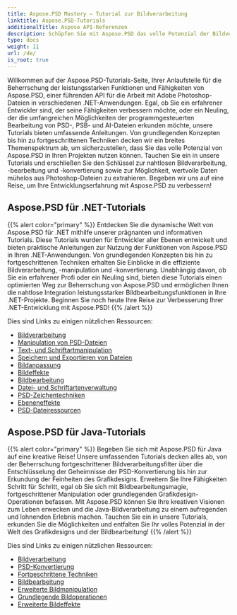 ```yaml
---
title: Aspose.PSD Mastery – Tutorial zur Bildverarbeitung
linktitle: Aspose.PSD-Tutorials
additionalTitle: Aspose API-Referenzen
description: Schöpfen Sie mit Aspose.PSD das volle Potenzial der Bildverarbeitung aus! Tauchen Sie ein in unsere umfassenden Tutorials, um Experteneinblicke und praktische Anleitungen zu erhalten.
type: docs
weight: 11
url: /de/
is_root: true
---
```


Willkommen auf der Aspose.PSD-Tutorials-Seite, Ihrer Anlaufstelle für die Beherrschung der leistungsstarken Funktionen und Fähigkeiten von Aspose.PSD, einer führenden API für die Arbeit mit Adobe Photoshop-Dateien in verschiedenen .NET-Anwendungen. Egal, ob Sie ein erfahrener Entwickler sind, der seine Fähigkeiten verbessern möchte, oder ein Neuling, der die umfangreichen Möglichkeiten der programmgesteuerten Bearbeitung von PSD-, PSB- und AI-Dateien erkunden möchte, unsere Tutorials bieten umfassende Anleitungen. Von grundlegenden Konzepten bis hin zu fortgeschrittenen Techniken decken wir ein breites Themenspektrum ab, um sicherzustellen, dass Sie das volle Potenzial von Aspose.PSD in Ihren Projekten nutzen können. Tauchen Sie ein in unsere Tutorials und erschließen Sie den Schlüssel zur nahtlosen Bildverarbeitung, -bearbeitung und -konvertierung sowie zur Möglichkeit, wertvolle Daten mühelos aus Photoshop-Dateien zu extrahieren. Begeben wir uns auf eine Reise, um Ihre Entwicklungserfahrung mit Aspose.PSD zu verbessern!

## Aspose.PSD für .NET-Tutorials
{{% alert color="primary" %}}
Entdecken Sie die dynamische Welt von Aspose.PSD für .NET mithilfe unserer prägnanten und informativen Tutorials. Diese Tutorials wurden für Entwickler aller Ebenen entwickelt und bieten praktische Anleitungen zur Nutzung der Funktionen von Aspose.PSD in Ihren .NET-Anwendungen. Von grundlegenden Konzepten bis hin zu fortgeschrittenen Techniken erhalten Sie Einblicke in die effiziente Bildverarbeitung, -manipulation und -konvertierung. Unabhängig davon, ob Sie ein erfahrener Profi oder ein Neuling sind, bieten diese Tutorials einen optimierten Weg zur Beherrschung von Aspose.PSD und ermöglichen Ihnen die nahtlose Integration leistungsstarker Bildbearbeitungsfunktionen in Ihre .NET-Projekte. Beginnen Sie noch heute Ihre Reise zur Verbesserung Ihrer .NET-Entwicklung mit Aspose.PSD!
{{% /alert %}}

Dies sind Links zu einigen nützlichen Ressourcen:
 
- [Bildverarbeitung](./net/image-processing/)
- [Manipulation von PSD-Dateien](./net/psd-file-manipulation/)
- [Text- und Schriftartmanipulation](./net/text-and-font-manipulation/)
- [Speichern und Exportieren von Dateien](./net/file-saving-and-exporting/)
- [Bildanpassung](./net/image-adjustment/)
- [Bildeffekte](./net/image-effects/)
- [Bildbearbeitung](./net/image-manipulation/)
- [Datei- und Schriftartenverwaltung](./net/file-and-font-handling/)
- [PSD-Zeichentechniken](./net/psd-drawing-techniques/)
- [Ebeneneffekte](./net/layer-effects/)
- [PSD-Dateiressourcen](./net/psd-file-resources/)


## Aspose.PSD für Java-Tutorials
{{% alert color="primary" %}}
Begeben Sie sich mit Aspose.PSD für Java auf eine kreative Reise! Unsere umfassenden Tutorials decken alles ab, von der Beherrschung fortgeschrittener Bildverarbeitungsfilter über die Entschlüsselung der Geheimnisse der PSD-Konvertierung bis hin zur Erkundung der Feinheiten des Grafikdesigns. Erweitern Sie Ihre Fähigkeiten Schritt für Schritt, egal ob Sie sich mit Bildbearbeitungsmagie, fortgeschrittener Manipulation oder grundlegenden Grafikdesign-Operationen befassen. Mit Aspose.PSD können Sie Ihre kreativen Visionen zum Leben erwecken und die Java-Bildverarbeitung zu einem aufregenden und lohnenden Erlebnis machen. Tauchen Sie ein in unsere Tutorials, erkunden Sie die Möglichkeiten und entfalten Sie Ihr volles Potenzial in der Welt des Grafikdesigns und der Bildbearbeitung!
{{% /alert %}}

Dies sind Links zu einigen nützlichen Ressourcen:

- [Bildverarbeitung](./java/image-processing/)
- [PSD-Konvertierung](./java/psd-conversion/)
- [Fortgeschrittene Techniken](./java/advanced-techniques/)
- [Bildbearbeitung](./java/image-editing/)
- [Erweiterte Bildmanipulation](./java/advanced-image-manipulation/)
- [Grundlegende Bildoperationen](./java/basic-image-operations/)
- [Erweiterte Bildeffekte](./java/advanced-image-effects/)